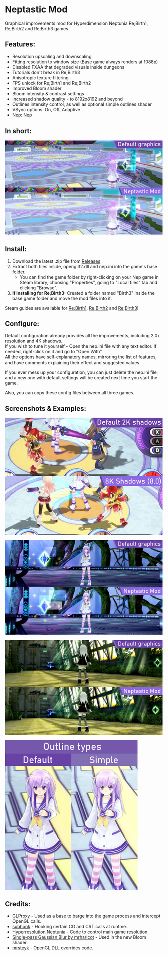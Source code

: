 
# Neptastic Mod

Graphical improvements mod for Hyperdimension Neptunia Re;Birth1, Re;Birth2 and Re;Birth3 games.

## Features:
 - Resolution upscaling and downscaling
 - Fitting resolution to window size (Base game always renders at 1088p)
 - Disabled FXAA that degraded visuals inside dungeons
 - Tutorials don't break in Re;Birth3
 - Anisotropic texture filtering
 - FPS unlock for Re;Birth1 and Re;Birth2
 - Improved Bloom shader
 - Bloom intensity & contrast settings
 - Increased shadow quality - to 8192x8192 and beyond
 - Outlines intensity control, as well as optional simple outlines shader
 - VSync options: On, Off, Adaptive
 - Nep: Nep

## In short:
![main](examples/main.jpg)

## Install:
 1. Download the latest .zip file from [Releases](https://github.com/tlaik/neptastic/releases/)
 2. Extract both files inside, opengl32.dll and nep.ini into the game's base folder.
     - You can find the game folder by right-clicking on your Nep game in Steam library, choosing "Properties", going to "Local files" tab and clicking "Browse".
 3. **If installing for Re;Birth3:** Created a folder named "Birth3" inside the base game folder and move the mod files into it.

Steam guides are available for [Re;Birth1](https://steamcommunity.com/sharedfiles/filedetails/?id=2556152526),  [Re;Birth2](https://steamcommunity.com/sharedfiles/filedetails/?id=2554588656) and [Re;Birth3](https://steamcommunity.com/sharedfiles/filedetails/?id=2555028259)!

## Configure:
 Default configuration already provides all the improvements, including 2.0x resolution and 4K shadows.\
 If you wish to tune it yourself - Open the nep.ini file with any text editor. If needed, right-click on it and go to "Open With"\
 All the options have self-explanatory names, mirroring the list of features, and have comments explaining their effect and suggested values.
 
 If you ever mess up your configuration, you can just delete the nep.ini file, and a new one with default settings will be created next time you start the game.

 Also, you can copy these config files between all three games.

## Screenshots & Examples:
![main](examples/shadows.jpg)

![main](examples/compare1.jpg)

![main](examples/compare2.jpg)

![main](examples/outlines.jpg)

## Credits:
 - [GLProxy](https://github.com/glampert/GLProxy) - Used as a base to barge into the game process and intercept OpenGL calls.
 - [subhook](https://github.com/Zeex/subhook) - Hooking certain CG and CRT calls at runtme.
 - [Hyperresolution Neptunia](https://github.com/PeterTh/neptunia_hyperres) - Code to control main game resolution.
 - [Single-pass Gaussian Blur by mrharicot](https://www.shadertoy.com/view/XdfGDH) - Used in the new Bloom shader.
 - [mrsteyk](https://github.com/mrsteyk) - OpenGL DLL overrides code.